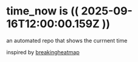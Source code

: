 # time_now is (( 2025-09-16T12:00:00.159Z ))

an automated repo that shows the currnent time

inspired by [breakingheatmap](https://github.com/breakingheatmap/breakingheatmap)